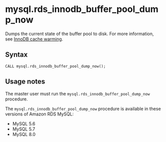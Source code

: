 # mysql\.rds\_innodb\_buffer\_pool\_dump\_now<a name="mysql_rds_innodb_buffer_pool_dump_now"></a>

Dumps the current state of the buffer pool to disk\. For more information, see [InnoDB cache warming](CHAP_MySQL.md#MySQL.Concepts.InnoDBCacheWarming)\.

## Syntax<a name="mysql_rds_innodb_buffer_pool_dump_now-syntax"></a>

```
CALL mysql.rds_innodb_buffer_pool_dump_now();
```

## Usage notes<a name="mysql_rds_innodb_buffer_pool_dump_now-usage"></a>

The master user must run the `mysql.rds_innodb_buffer_pool_dump_now` procedure\. 

The `mysql.rds_innodb_buffer_pool_dump_now` procedure is available in these versions of Amazon RDS MySQL:
+ MySQL 5\.6
+ MySQL 5\.7
+ MySQL 8\.0